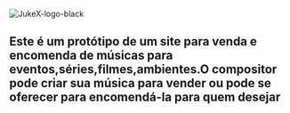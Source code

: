 ![JukeX-logo-black](https://user-images.githubusercontent.com/54510870/77014245-98cb9380-6950-11ea-8c80-ef5862d88712.png)

<h2>Este é um protótipo de um site para venda e encomenda de músicas para eventos,séries,filmes,ambientes.O compositor pode criar sua música para vender ou pode se oferecer para encomendá-la para quem desejar</h2>
